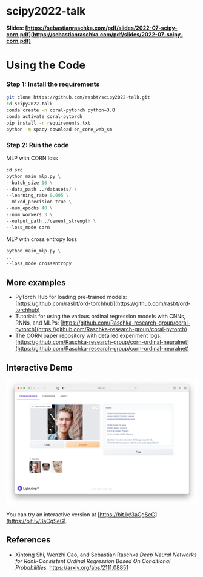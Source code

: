 # scipy2022-talk



**Slides: [https://sebastianraschka.com/pdf/slides/2022-07-scipy-corn.pdf](https://sebastianraschka.com/pdf/slides/2022-07-scipy-corn.pdf)**



# Using the Code



### Step 1: Install the requirements

```bash
git clone https://github.com/rasbt/scipy2022-talk.git
cd scipy2022-talk
conda create -n coral-pytorch python=3.8
conda activate coral-pytorch
pip install -r requirements.txt
python -m spacy download en_core_web_sm
```

### Step 2: Run the code

MLP with CORN loss

```python
cd src
python main_mlp.py \
--batch_size 16 \
--data_path ../datasets/ \
--learning_rate 0.005 \
--mixed_precision true \
--num_epochs 40 \
--num_workers 3 \
--output_path ./cement_strength \
--loss_mode corn
```

MLP with cross entropy loss

```python
python main_mlp.py \
...
--loss_mode crossentropy
```



## More examples

- PyTorch Hub for loading pre-trained models: [https://github.com/rasbt/ord-torchhub](https://github.com/rasbt/ord-torchhub)
- Tutorials for using the various ordinal regression models with CNNs, RNNs, and MLPs: [https://github.com/Raschka-research-group/coral-pytorch](https://github.com/Raschka-research-group/coral-pytorch)
- The CORN paper repository with detailed experiment logs: [https://github.com/Raschka-research-group/corn-ordinal-neuralnet](https://github.com/Raschka-research-group/corn-ordinal-neuralnet)



## Interactive Demo

[![](images/app-screenshot.png)](https://bit.ly/3aCgSeG)

You can try an interactive version at [https://bit.ly/3aCgSeG](https://bit.ly/3aCgSeG).



## References

- Xintong Shi, Wenzhi Cao, and Sebastian Raschka 
*Deep Neural Networks for Rank-Consistent Ordinal Regression Based On Conditional Probabilities.*
https://arxiv.org/abs/2111.08851